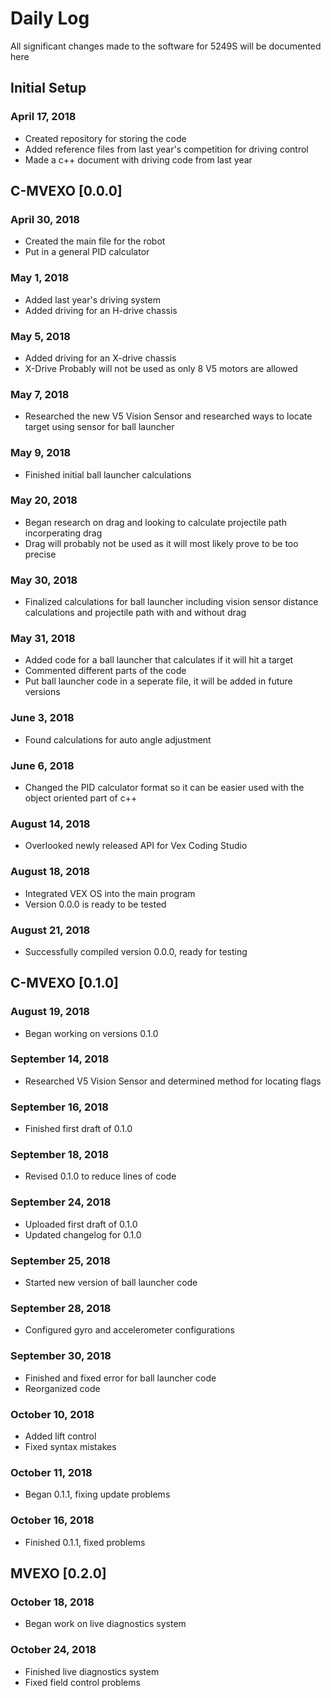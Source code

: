 # Daily Log

All significant changes made to the software for 5249S will be documented here

## Initial Setup
### April 17, 2018
- Created repository for storing the code 
- Added reference files from last year's competition for driving control
- Made a c++ document with driving code from last year
## C-MVEXO [0.0.0]
### April 30, 2018
- Created the main file for the robot
- Put in a general PID calculator
### May 1, 2018
- Added last year's driving system
- Added driving for an H-drive chassis
### May 5, 2018
- Added driving for an X-drive chassis
- X-Drive Probably will not be used as only 8 V5 motors are allowed
### May 7, 2018
- Researched the new V5 Vision Sensor and researched ways to locate target using sensor for ball launcher
### May 9, 2018
- Finished initial ball launcher calculations
### May 20, 2018
- Began research on drag and looking to calculate projectile path incorperating drag
- Drag will probably not be used as it will most likely prove to be too precise
### May 30, 2018
- Finalized calculations for ball launcher including vision sensor distance calculations and projectile path with and without drag
### May 31, 2018
- Added code for a ball launcher that calculates if it will hit a target
- Commented different parts of the code
- Put ball launcher code in a seperate file, it will be added in future versions
### June 3, 2018
- Found calculations for auto angle adjustment
### June 6, 2018
- Changed the PID calculator format so it can be easier used with the object oriented part of c++
### August 14, 2018
- Overlooked newly released API for Vex Coding Studio
### August 18, 2018
- Integrated VEX OS into the main program
- Version 0.0.0 is ready to be tested
### August 21, 2018
- Successfully compiled version 0.0.0, ready for testing
## C-MVEXO [0.1.0]
### August 19, 2018
- Began working on versions 0.1.0
### September 14, 2018
- Researched V5 Vision Sensor and determined method for locating flags
### September 16, 2018
- Finished first draft of 0.1.0
### September 18, 2018
- Revised 0.1.0 to reduce lines of code
### September 24, 2018
- Uploaded first draft of 0.1.0
- Updated changelog for 0.1.0
### September 25, 2018
- Started new version of ball launcher code
### September 28, 2018
- Configured gyro and accelerometer configurations
### September 30, 2018
- Finished and fixed error for ball launcher code
- Reorganized code
### October 10, 2018
- Added lift control
- Fixed syntax mistakes
### October 11, 2018
- Began 0.1.1, fixing update problems
### October 16, 2018
- Finished 0.1.1, fixed problems
## MVEXO [0.2.0]
### October 18, 2018
- Began work on live diagnostics system
### October 24, 2018
- Finished live diagnostics system
- Fixed field control problems
